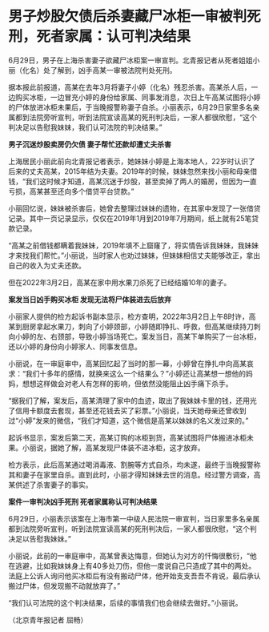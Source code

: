 

# 男子炒股欠债后杀妻藏尸冰柜一审被判死刑，死者家属：认可判决结果

6月29日，男子在上海杀害妻子欲藏尸冰柜案一审宣判。北青报记者从死者姐姐小丽（化名）处了解到，凶手高某一审被法院判处死刑。

据本报此前报道，高某在去年3月将妻子小婷（化名）残忍杀害。高某杀人后，一边购买冰柜，一边冒充小婷的身份给家属、同事发消息，次日上午高某试图将小婷的尸体放进冰柜未果后，于当晚报警称妻子自杀。小丽表示，6月29日家里多名亲属都到法院旁听宣判，听到法院宣读高某的死刑判决后，一家人都很欣慰，“这个判决足以告慰我妹妹，我们认可法院的判决结果。”

**男子沉迷炒股卖房仍欠债 妻子帮忙还款却遭丈夫杀害**

上海居民小丽此前向北青报记者表示，她妹妹小婷是上海本地人，22岁时认识了后来的丈夫高某，2015年结为夫妻。2019年的时候，妹妹忽然来找小丽和母亲借钱，“我们这时候才知道，高某沉迷于炒股，甚至卖掉了两人的婚房，但因为一直亏损，高某甚至还向多个借贷平台贷款。”

小丽回忆说，妹妹被杀害后，她曾去整理过妹妹的遗物，在其家中发现了一张借贷记录。其中一页记录显示，仅仅在2019年1月到2019年7月期间，纸上就有25笔贷款记录。

“高某之前借钱都瞒着我妹妹，2019年填不上窟窿了，将实情告诉我妹妹，我妹妹才来找我们帮忙。”小丽说，当时家人也劝过妹妹，但妹妹相信丈夫能够改正，拿出自己的收入为丈夫还款。

但在2022年3月2日，高某在家中用水果刀杀死了已经结婚10年的妻子。

**案发当日凶手购买冰柜 发现无法将尸体装进去后放弃**

小丽家人提供的检方起诉书副本显示，检方查明，2022年3月2日上午8时许，高某到厨房拿起水果刀，刺向了小婷颈部，小婷随即挣扎、呼救，但高某继续持刀刺向小婷的左、右颈部，导致小婷当场死亡。案发当日，高某下单购买了一台冰柜，还以小婷的身份向小婷家人、同事发信息。

小丽说，在一审庭审中，高某回忆起了当时的那一幕，小婷曾在挣扎中向高某哀求：“我们十多年的感情，就换来这么一个结果么？”小婷还让高某想一想他的妈妈，想想这样做会对老人有怎样的影响，但依然没能阻止凶手痛下杀手。

“据我们了解，案发后，高某清理了家中的血迹，取出了我妹妹卡里的钱，还用光了信用卡额度去套现，甚至还花钱去买了彩票。”小丽说，当天她母亲还曾收到过“小婷”发来的微信，“我们才知道，这个微信是高某以妹妹的名义发过来的。”

起诉书显示，案发后第二天，高某订购的冰柜到货，高某试图将尸体搬进冰柜未果。小丽说，据她了解，高某发现尸体装不进冰柜，这才放弃。

检方表示，此后高某通过喝消毒液、割腕等方式自杀，均未遂，最终于当晚报警称其和妻子在家里自杀。直到此时，小丽才得知妹妹去世的消息。经过警方调查，高某供述了杀害妻子的事实。

**案件一审判决凶手死刑 死者家属称认可判决结果**

6月29日，小丽表示该案在上海市第一中级人民法院一审宣判，当日家里多名亲属都到法院旁听宣判，听到法院宣读高某的死刑判决后，一家人都很欣慰，“这个判决足以告慰我妹妹。”

小丽说，此前的一审庭审中，高某曾表达悔意，但她认为对方的忏悔很敷衍，“他在逃避，比如我妹妹身上有40多处刀伤，但他一度说自己只造成了其中的两处。法庭上公诉人询问他买冰柜后有没有搬动尸体，他开始支支吾吾不肯说，最后承认搬过尸体，但发现搬不动就放弃了。”

“我们认可法院的这个判决结果，后续的事情我们也会继续去做好。”小丽说。

（北京青年报记者 屈畅）

